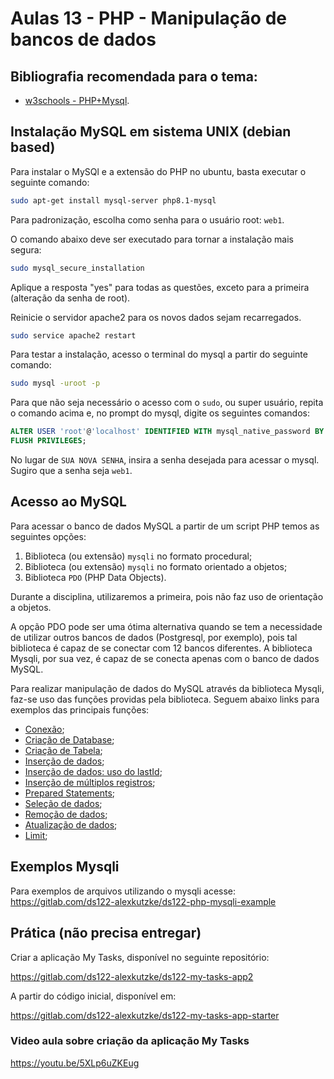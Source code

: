 # Aulas 13 - PHP - Manipulação de bancos de dados

## Bibliografia recomendada para o tema:

* [w3schools - PHP+Mysql](https://www.w3schools.com/php/php_mysql_intro.asp).

## Instalação MySQL em sistema UNIX (debian based)

Para instalar o MySQl e a extensão do PHP no ubuntu, basta executar o seguinte comando:

```bash
sudo apt-get install mysql-server php8.1-mysql
```

Para padronização, escolha como senha para o usuário root: `web1`.

O comando abaixo deve ser executado para tornar a instalação mais segura:

```bash
sudo mysql_secure_installation
```

Aplique a resposta "yes" para todas as questões, exceto para a primeira (alteração da senha de root).

Reinicie o servidor apache2 para os novos dados sejam recarregados.

```bash
sudo service apache2 restart
```

Para testar a instalação, acesso o terminal do mysql a partir do seguinte
comando:

```bash
sudo mysql -uroot -p
```

Para que não seja necessário o acesso com o `sudo`, ou super usuário, repita o comando acima e, no prompt do mysql, digite os seguintes comandos:

```sql
ALTER USER 'root'@'localhost' IDENTIFIED WITH mysql_native_password BY 'SUA NOVA SENHA';
FLUSH PRIVILEGES;
```

No lugar de `SUA NOVA SENHA`, insira a senha desejada para acessar o mysql. Sugiro que a senha seja `web1`.

## Acesso ao MySQL

Para acessar o banco de dados MySQL a partir de um script PHP temos as seguintes
opções:

1. Biblioteca (ou extensão) `mysqli` no formato procedural;
2. Biblioteca (ou extensão) `mysqli` no formato orientado a objetos;
3. Biblioteca `PDO` (PHP Data Objects).

Durante a disciplina, utilizaremos a primeira, pois não faz uso de orientação a
objetos.

A opção PDO pode ser uma ótima alternativa quando se tem a necessidade de
utilizar outros bancos de dados (Postgresql, por exemplo), pois tal biblioteca é
capaz de se conectar com 12 bancos diferentes.
A biblioteca Mysqli, por sua vez, é capaz de se conecta apenas com o banco de
dados MySQL.

Para realizar manipulação de dados do MySQL através da biblioteca Mysqli, faz-se
uso das funções providas pela biblioteca. Seguem abaixo links para exemplos das
principais funções:

* [Conexão](https://www.w3schools.com/php/php_mysql_connect.asp);
* [Criação de Database](https://www.w3schools.com/php/php_mysql_create.asp);
* [Criação de Tabela](https://www.w3schools.com/php/php_mysql_create_table.asp);
* [Inserção de dados](https://www.w3schools.com/php/php_mysql_insert.asp);
* [Inserção de dados: uso do lastId](https://www.w3schools.com/php/php_mysql_insert_lastid.asp);
* [Inserção de múltiplos registros](https://www.w3schools.com/php/php_mysql_insert_multiple.asp);
* [Prepared Statements](https://www.w3schools.com/php/php_mysql_prepared_statements.asp);
* [Seleção de dados](https://www.w3schools.com/php/php_mysql_select.asp);
* [Remoção de dados](https://www.w3schools.com/php/php_mysql_delete.asp);
* [Atualização de dados](https://www.w3schools.com/php/php_mysql_update.asp);
* [Limit](https://www.w3schools.com/php/php_mysql_select_limit.asp);

## Exemplos Mysqli

Para exemplos de arquivos utilizando o mysqli acesse: https://gitlab.com/ds122-alexkutzke/ds122-php-mysqli-example

## Prática (não precisa entregar)

Criar a aplicação My Tasks, disponível no seguinte repositório:

https://gitlab.com/ds122-alexkutzke/ds122-my-tasks-app2

A partir do código inicial, disponível em:

https://gitlab.com/ds122-alexkutzke/ds122-my-tasks-app-starter

### Video aula sobre criação da aplicação My Tasks

https://youtu.be/5XLp6uZKEug
